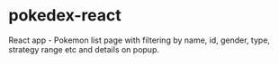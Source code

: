 # pokedex-react
React app - Pokemon list page with filtering by name, id, gender, type, strategy range etc and details on popup.
